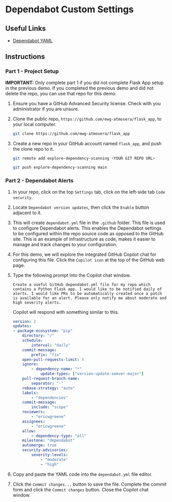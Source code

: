 # Dependabot Custom Settings

## Useful Links

- [Dependabot YAML](https://docs.github.com/en/code-security/supply-chain-security/keeping-your-dependencies-updated-automatically/configuration-options-for-dependency-updates)

## Instructions

### Part 1 - Project Setup

**IMPORTANT:** Only complete part 1 if you did not complete Flask App setup in the previous demo. If you completed the previous demo and did not delete the repo, you can use that repo for this demo.

1. Ensure you have a GitHub Advanced Security license. Check with you administrator if you are unsure.

1. Clone the public repo, `https://github.com/ewg-atmosera/flask_app`, to your local computer.

    ```sh
    git clone https://github.com/ewg-atmosera/flask_app
    ```

1. Create a new repo in your GitHub account named `flask_app`, and push the clone repo to it.

    ```sh
    git remote add explore-dependency-scanning <YOUR GIT REPO URL>
    ```

    ```sh
    git push explore-dependency-scanning main
    ```

### Part 2 - Dependabot Alerts

1. In your repo, click on the top `Settings` tab, click on the left-side tab `Code security`.

1. Locate `Dependabot version updates`, then click the `Enable` button adjacent to it.

1. This will create `dependabot.yml` file in the `.github` folder. This file is used to configure Dependabot alerts. This enables the Dependabot settings to be configured within the repo source code as opposed to the GitHub site. This is an example of infrastructure as code, makes it easier to manage and track changes to your configuration.

1. For this demo, we will explore the integrated GitHub Copilot chat for configuring this file. Click the `Copilot icon` at the top of the GitHub web page.

1. Type the following prompt into the Copilot chat window.

    ```text
    Create a useful GitHub dependabot.yml file for my repo which contains a Python Flask app. I would like to be notified daily of alerts. I would like PRs to be automatically created once a patch is available for an alert. Please only notify me about moderate and high severity alerts.
    ```

    Copilot will respond with something similar to this.

    ```yaml
    version: 2
    updates:
    - package-ecosystem: "pip"
        directory: "/"
        schedule:
            interval: "daily"
        commit-message:
            prefix: "fix"
        open-pull-requests-limit: 5
        ignore:
            - dependency-name: "*"
                update-types: ["version-update:semver-major"]
        pull-request-branch-name:
            separator: "-"
        rebase-strategy: "auto"
        labels:
            - "dependencies"
        commit-message:
            include: "scope"
        reviewers:
            - "ericwgreene"
        assignees:
            - "ericwgreene"
        allow:
            - dependency-type: "all"
        milestone: "dependabot"
        automerge: true
        security-advisories:
            severity-levels:
                - "moderate"
                - "high"
    ```

1. Copy and paste the YAML code into the `dependabot.yml` file editor.

1. Click the `Commit changes...` button to save the file. Complete the commit form and click the `Commit changes` button. Close the Copilot chat window.
